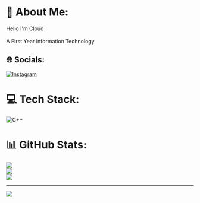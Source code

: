 # 💫 About Me:
Hello I'm Cloud <br><br>A First Year Information Technology


## 🌐 Socials:
[![Instagram](https://img.shields.io/badge/Instagram-%23E4405F.svg?logo=Instagram&logoColor=white)](https://instagram.com/ulapzkie) 

# 💻 Tech Stack:
![C++](https://img.shields.io/badge/c++-%2300599C.svg?style=for-the-badge&logo=c%2B%2B&logoColor=white)
# 📊 GitHub Stats:
![](https://github-readme-stats.vercel.app/api?username=Qverzomain&theme=aura&hide_border=false&include_all_commits=false&count_private=false)<br/>
![](https://nirzak-streak-stats.vercel.app/?user=Qverzomain&theme=aura&hide_border=false)<br/>
![](https://github-readme-stats.vercel.app/api/top-langs/?username=Qverzomain&theme=aura&hide_border=false&include_all_commits=false&count_private=false&layout=compact)

---
[![](https://visitcount.itsvg.in/api?id=Qverzomain&icon=0&color=0)](https://visitcount.itsvg.in)

<!-- Proudly created with GPRM ( https://gprm.itsvg.in ) -->
